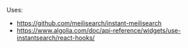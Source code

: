 Uses:
- https://github.com/meilisearch/instant-meilisearch
- https://www.algolia.com/doc/api-reference/widgets/use-instantsearch/react-hooks/
